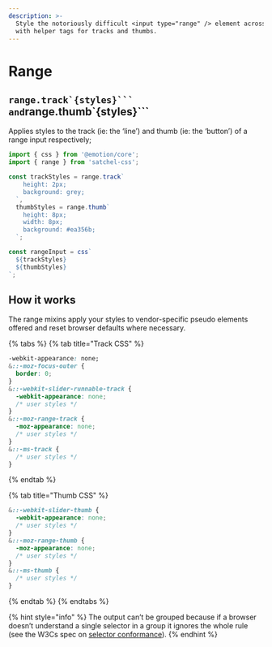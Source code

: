 ```yaml
---
description: >-
  Style the notoriously difficult <input type="range" /> element across browsers
  with helper tags for tracks and thumbs.
---
```


# Range

## ````range.track`{styles}```  and````range.thumb\`{styles}\`\`\`

Applies styles to the track \(ie: the ‘line’\) and thumb \(ie: the ‘button’\) of a range input respectively;

```javascript
import { css } from '@emotion/core';
import { range } from 'satchel-css';

const trackStyles = range.track`
    height: 2px;
    background: grey;
  `,
  thumbStyles = range.thumb`
    height: 8px;
    width: 8px;
    background: #ea356b;
  `;

const rangeInput = css`
  ${trackStyles}
  ${thumbStyles}
`;
```

## How it works

The range mixins apply your styles to vendor-specific pseudo elements offered and reset browser defaults where necessary.

{% tabs %}
{% tab title="Track CSS" %}
```css
-webkit-appearance: none;
&::-moz-focus-outer {
  border: 0;
}
&::-webkit-slider-runnable-track {
  -webkit-appearance: none;
  /* user styles */
}
&::-moz-range-track {
  -moz-appearance: none;
  /* user styles */
}
&::-ms-track {
  /* user styles */
}
```
{% endtab %}

{% tab title="Thumb CSS" %}
```css
&::-webkit-slider-thumb {
  -webkit-appearance: none;
  /* user styles */
}
&::-moz-range-thumb {
  -moz-appearance: none;
  /* user styles */
}
&::-ms-thumb {
  /* user styles */
}
```
{% endtab %}
{% endtabs %}

{% hint style="info" %}
The output can’t be grouped because if a browser doesn’t understand a single selector in a group it ignores the whole rule \(see the W3Cs spec on [selector conformance](https://www.w3.org/TR/selectors-3/#Conformance)\).
{% endhint %}

